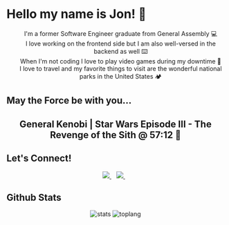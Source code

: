 # Hello my name is Jon! 🤘
<ul align="center" style="list-style-type: none">
  <li>I'm a former Software Engineer graduate from General Assembly 💻</li>
  <li>I love working on the frontend side but I am also well-versed in the backend as well ⌨️ </li>
  <li>When I'm not coding I love to play video games during my downtime 👾 </li>
  <li>I love to travel and my favorite things to visit are the wonderful national parks in the United States 🏕️ </li>
</ul>

## May the Force be with you...
<h2 align="center">General Kenobi | Star Wars Episode III - The Revenge of the Sith @ 57:12  👋</h2>

## Let's Connect!
<p align='center'>
  
  <a href="https://www.linkedin.com/in/jonvercabraldelacruz/">
    <img src="https://img.shields.io/badge/linkedin-%230077B5.svg?&style=for-the-badge&logo=linkedin&logoColor=white" />
  </a>&nbsp;&nbsp;
  <a href="https://www.instagram.com/nicknamejv_/">
    <img src="https://img.shields.io/badge/instagram-%23E4405F.svg?&style=for-the-badge&logo=instagram&logoColor=white" />        
  </a>&nbsp;&nbsp;
  
</p>

## Github Stats
<p align="center">
  <img src="https://github-readme-stats.vercel.app/api?username=nicknamejv&show_icons=true&theme=radical" alt="stats"</img>
  <img src="https://github-readme-stats.vercel.app/api/top-langs/?username=nicknamejv&layout=compact" alt="toplang"</img
</p>

<!--
**nicknamejv/nicknamejv** is a ✨ _special_ ✨ repository because its `README.md` (this file) appears on your GitHub profile.

Here are some ideas to get you started:

- 🔭 I’m currently working on ...
- 🌱 I’m currently learning ...
- 👯 I’m looking to collaborate on ...
- 🤔 I’m looking for help with ...
- 💬 Ask me about ...
- 📫 How to reach me: ...
- 😄 Pronouns: ...
- ⚡ Fun fact: ...
-->

